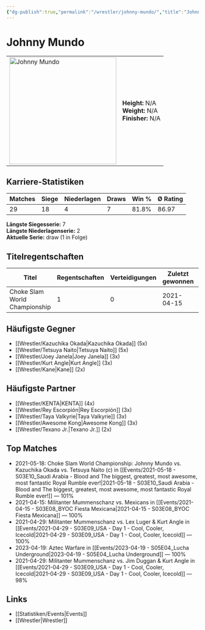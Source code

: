 ```yaml
---
{"dg-publish":true,"permalink":"/wrestler/johnny-mundo/","title":"Johnny Mundo","tags":["wrestler"],"noteIcon":""}
---
```



# Johnny Mundo

<table>
        <tr>
        <td><img src="https://github.com/CptSpaulding1980/choke-slam-wrestling/releases/download/images/Johnny_Mundo.png" width="280" alt="Johnny Mundo"></td>
        <td>
        <b>Height:</b> N/A<br>
        <b>Weight:</b> N/A<br>
        <b>Finisher:</b> N/A<br>
        </td>
        </tr>
        </table>
        
## Karriere-Statistiken

| Matches | Siege | Niederlagen | Draws | Win % | Ø Rating |
|---------|-------|-------------|-------|-------|-----------|
| 29 | 18 | 4 | 7 | 81.8% | 86.97 |

**Längste Siegesserie:** 7<br>**Längste Niederlagenserie:** 2<br>**Aktuelle Serie:** draw (1 in Folge)

## Titelregentschaften
| Titel | Regentschaften | Verteidigungen | Zuletzt gewonnen | Aktuell |
|-------|---------------|----------------|------------------|---------|
| Choke Slam World Championship | 1 | 0 | 2021-04-15 |  |


## Häufigste Gegner
- [[Wrestler/Kazuchika Okada\|Kazuchika Okada]] (5x)
- [[Wrestler/Tetsuya Naito\|Tetsuya Naito]] (5x)
- [[Wrestler/Joey Janela\|Joey Janela]] (3x)
- [[Wrestler/Kurt Angle\|Kurt Angle]] (3x)
- [[Wrestler/Kane\|Kane]] (2x)

## Häufigste Partner
- [[Wrestler/KENTA\|KENTA]] (4x)
- [[Wrestler/Rey Escorpión\|Rey Escorpión]] (3x)
- [[Wrestler/Taya Valkyrie\|Taya Valkyrie]] (3x)
- [[Wrestler/Awesome Kong\|Awesome Kong]] (3x)
- [[Wrestler/Texano Jr.\|Texano Jr.]] (2x)

## Top Matches
- 2021-05-18: Choke Slam World Championship: Johnny Mundo vs. Kazuchika Okada vs. Tetsuya Naito (c) in [[Events/2021-05-18 - S03E10_Saudi Arabia - Blood and The biggest, greatest, most awesome, most fantastic Royal Rumble ever!\|2021-05-18 - S03E10_Saudi Arabia - Blood and The biggest, greatest, most awesome, most fantastic Royal Rumble ever!]] — 101%
- 2021-04-15: Militanter Mummenschanz vs. Mexicans in [[Events/2021-04-15 - S03E08_BYOC Fiesta Mexicana\|2021-04-15 - S03E08_BYOC Fiesta Mexicana]] — 100%
- 2021-04-29: Militanter Mummenschanz vs. Lex Luger & Kurt Angle in [[Events/2021-04-29 - S03E09_USA - Day 1 - Cool, Cooler, Icecold\|2021-04-29 - S03E09_USA - Day 1 - Cool, Cooler, Icecold]] — 100%
- 2023-04-19: Aztec Warfare in [[Events/2023-04-19 - S05E04_Lucha Underground\|2023-04-19 - S05E04_Lucha Underground]] — 100%
- 2021-04-29: Militanter Mummenschanz vs. Jim Duggan & Kurt Angle in [[Events/2021-04-29 - S03E09_USA - Day 1 - Cool, Cooler, Icecold\|2021-04-29 - S03E09_USA - Day 1 - Cool, Cooler, Icecold]] — 98%

## Links
- [[Statistiken/Events\|Events]]
- [[Wrestler\|Wrestler]]
